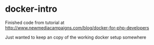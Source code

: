 # docker-intro
Finished code from tutorial at http://www.newmediacampaigns.com/blog/docker-for-php-developers

Just wanted to keep an copy of the working docker setup somewhere
